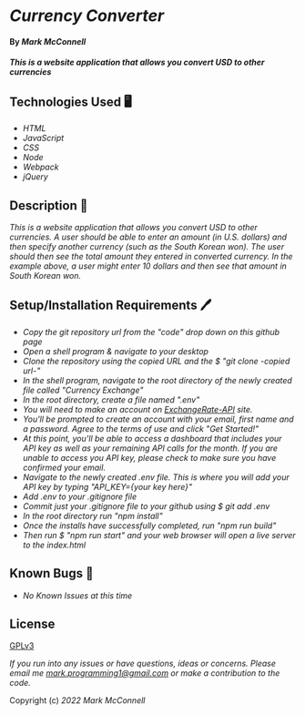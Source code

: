 # _Currency Converter_
#### By _**Mark McConnell**_
#### _This is a website application that allows you convert USD to other currencies_
## Technologies Used 🖥️
* _HTML_
* _JavaScript_
* _CSS_
* _Node_
* _Webpack_
* _jQuery_
## Description 📖
_This is a website application that allows you convert USD to other currencies. A user should be able to enter an amount (in U.S. dollars) and then specify another currency (such as the South Korean won). The user should then see the total amount they entered in converted currency. In the example above, a user might enter 10 dollars and then see that amount in South Korean won._
## Setup/Installation Requirements 🖊️
* _Copy the git repository url from the "code" drop down on this github page_
* _Open a shell program & navigate to your desktop_
* _Clone the repository using the copied URL and the $ "git clone -copied url-"_
* _In the shell program, navigate to the root directory of the newly created file called "Currency Exchange"_
* _In the root directory, create a file named ".env"_
* _You will need to make an account on [ExchangeRate-API](https://www.exchangerate-api.com/) site._
* _You'll be prompted to create an account with your email, first name and a password. Agree to the terms of use and click "Get Started!"_
* _At this point, you'll be able to access a dashboard that includes your API key as well as your remaining API calls for the month. If you are unable  to access you API key, please check to make sure you have confirmed your email._
* _Navigate to the newly created .env file. This is where you will add your API key by typing "API_KEY={your key here}"_
* _Add .env to your .gitignore file_
* _Commit just your .gitignore file to your github using  $ git add .env_
* _In the root directory run "npm install"_
* _Once the installs have successfully completed, run "npm run build"_
* _Then run $ "npm run start" and your web browser will open a live server to the index.html_
## Known Bugs 🐛

* _No Known Issues at this time_

## License

[GPLv3](https://www.gnu.org/licenses/gpl-3.0.en.html)

_If you run into any issues or have questions, ideas or concerns.  Please email me mark.programming1@gmail.com or make a contribution to the code._

Copyright (c) _2022_ _Mark McConnell_

